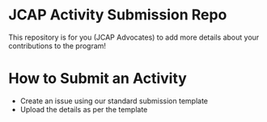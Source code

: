 # JCAP Activity Submission Repo
This repository is for you (JCAP Advocates) to add more details about your contributions to the program!

# How to Submit an Activity
* Create an issue using our standard submission template
* Upload the details as per the template

